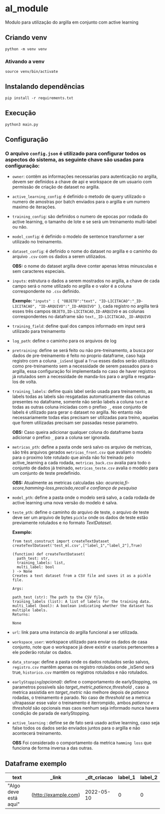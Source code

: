 # al_module
Modulo para utilização do argilla em conjunto com active learning
## Criando venv
``python -m venv venv``
### Ativando a venv
``source venv/bin/activate``

## Instalando dependências
``pip install -r requirements.txt``

## Execução
``python3 main.py``

## Configuração

### O arquivo ``config.json`` é utilizado para configurar todos os aspectos do sistema, as seguinte chave são usadas para configuração:
- ``owner``: contêm as informações necessarias para autenticação no argilla, devem ser definidos a chave de api e workspace de um usuario com permissão de criação de dataset no argilla.
- ``active_learning_config``: é definido o metodo de query utilizado o numero de amostras por batch enviados para o argilla e um numero maximo de iterações.
- ``training_config``: são definidos o numero de epocas por rodada do active learning, o tamanho de lote e se será um treinamento multi-label ou não.
- ``model_config``: é definido o modelo de sentence transformer a ser utilizado no treinamento.
- ``dataset_config``: é definido o nome do dataset no argilla e o caminho do arquivo ``.csv`` com os dados a serem utilizados.
  
  **OBS:** o nome do dataset argilla deve conter apenas letras minusculas e sem caracteres especiais.
- ``inputs``: estrutura o dados a serem mostrados no argilla, a chave de cada campo será o nome utilizado no argilla e o valor é a coluna correspondente no ``.csv`` definido.

  **Exemplo:** ``"inputs" : {
        "OBJETO":"text",
        "ID-LICITACAO":"_ID-LICITACAO",
        "ID-ARQUIVO":"_ID-ARQUIVO"
    }``, cada registro no argilla terá esses três campos ``OBJETO,ID-LICITACAO,ID-ARQUIVO`` e as colunas correspondentes no dataframe são ``text,_ID-LICITACAO,_ID-ARQUIVO``
- ``training_field``: define qual dos campos informado em input será utilizado para treinamento
- ``log_path``: define o caminho para os arquivos de log
- ``pretraining``: define se será feito ou não pre-treinamento, a busca por dados de pre-treinamento é feito no proprio dataframe, caso haja registro com a coluna ``_isSend`` igual a ``True`` esses dados serão utilizados como pre-treinamento sem a necessidade de serem passados para o argilla, essa configuração foi implementada no caso de haver registros já rotulados sem a necessidade de manda-los para o argilla e resgata-los de volta.
- ``training_labels``: define quais label serão usada para treinamento, as labels todas as labels são resgatadas automaticamente das colunas presentes no dataframe, somente não serão labels a coluna ``text`` e todas as outras coluna iniciadas com o prefixo ``_``, esse conjunto de labels é utilizado para gerar o dataset no argilla. No entanto não necessariamente todas elas precisam ser utilizadas para treino, aquelas que forem utilizadas precisam ser passadas nesse parametro.

  **OBS:** Caso queira adicionar qualquer coluna do dataframe basta adicionar o prefixo ``_`` para a coluna ser ignorada.

- ``metricas_pth``: define a pasta onde será salvo os arquivo de metricas, são três arquivos gerados ``metricas_front.csv`` que avaliam o modelo para o proximo lote rotulado que ainda não foi treinado pelo active_learning a cada rodada, ``metricas_back.csv`` avalia para todo o conjunto de dados já treinado, ``metricas_teste.csv`` avalia o modelo para um conjunto de teste predefinido.
  
  **OBS:** Atualmente as metricas calculadas são: *acuracia,fi-score,hamming-loss,precisão,recall e confiança de pesquisa*

- ``model_pth``: define a pasta onde o modelo será salvo, a cada rodada de active learning uma nova versão do modelo é salva.
- ``teste_pth``: define o caminho do arquivo de teste, o arquivo de teste deve ser um arquivo de bytes ``pickle`` onde os dados de teste estão previamente rotulados e no formato *TextDataset*.

  **Exemplo:**
  
  ```
  from test_construct import createTextDataset
  createTextDataset('test_ml.csv',["label_1","label_2"],True)
  ```
  ```
  (function) def createTextDataset(
    path_test: str,
    training_labels: list,
    multi_label: bool
  ) -> None
  Creates a text dataset from a CSV file and saves it as a pickle file.
  
  Args:
  
  path_test (str): The path to the CSV file.
  training_labels (list): A list of labels for the training data.
  multi_label (bool): A boolean indicating whether the dataset has multiple labels.
  Returns:
  
  None
  ```
- ``url``: link para uma instancia do argilla funcional a ser utilizada.
- ``workspace_user``: workspace utilizado para enviar os dados de casa conjunto, note que o workspace já deve existir e usarios pertencentes a ele poderão rotular os dados.
- ``data_storage``: define a pasta onde os dados rotulados serão salvos, ``registro.csv`` mantêm apenas os registro rotulados onde _isSend será true, ``historico.csv`` mantêm os registros rotulados e não rotulados.
- ``earlyStopping``*(opcional)*: define o comportamento de earlyStopping, os parametros possivels são *target_metric,patience,threshold* , caso a metrica assistida em *target_metric* não melhore depois de *patience* rodadas, o treinamento é parado. No caso de *threshold* se a metrica ultrapassar esse valor o treinamento é iterrompido, ambos *patience* e *threshold* são opcionais mas caos nenhum seja informado nunca havera condição de parada de earlyStopping.
- ``active_learning`` : define se de fato será usado active learning, caso seja false todos os dados serão enviados juntos para o argilla e não acontecerá treinamento.
  
  **OBS** Foi considerado o comportamento da metrica ``hamming loss`` que funciona de forma inversa a das outras.

## Dataframe exemplo

text|_link|_dt_criacao|label_1|label_2
----|-----|-----------|-------|-------
"Algo deve está aqui" | (http://example.com) |2022-05-10| 0 | 0
